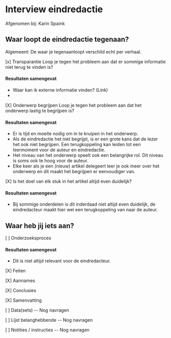# Interview eindredactie


Afgenomen bij: Karin Spaink

## Waar loopt de eindredactie tegenaan?




Algemeent:
De waar je tegenaanloopt verschild echt per verhaal.


[x] Transparantie
Loop je tegen het probleem aan dat er sommige informatie niet terug te vinden is?
#### Resultaten samengevat
* Waar kan ik externe informatie vinden? (Link)
* 

[X] Onderwerp begrijpen
Loop je tegen het probleem aan dat het onderwerp lastig te begrijpen is?
#### Resultaten samengevat
* Er is tijd en moeite nodig om in te kruipen in het onderwerp.
* Als de eindredactie het niet begrijpt, is er een grote kans dat de lezer het ook niet begrijpen. Een terugkoppeling kan leiden tot een leermoment voor de auteur en eindredactie.
* Het niveau van het onderwerp speelt ook een belangrijke rol. Dit niveau is soms ook te hoog voor de auteur.
* Elke keer als je een (nieuw) artikel delegeert leer je ook meer over het onderwerp en dit maakt het begrijpen er eenvoudiger van.



[X] Is het doel van elk stuk in het artikel altijd even duidelijk?
#### Resultaten samengevat
* Bij sommige onderdelen is dit inderdaad niet altijd even duidelijk, de eindredacteur maakt hier wel een terugkoppeling van naar de auteur.

## Waar heb jij iets aan?

[ ] Onderzoeksproces
#### Resultaten samengevat
* Dit is niet altijd relevant voor de eindredacteur.

[X] Feiten

[X] Aannames

[X] Conclusies

[X] Samenvatting

[ ] Data(sets)
-- Nog navragen

[ ] Lijst belanghebbende
-- Nog navragen

[ ] Notities / instructies
-- Nog navragen


